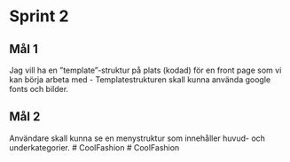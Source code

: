 # Sprint 2

## Mål 1

Jag vill ha en ”template”-struktur på plats (kodad) för en front page som vi kan börja arbeta med - Templatestrukturen skall kunna använda google fonts och bilder.


## Mål 2

Användare skall kunna se en menystruktur som innehåller huvud- och underkategorier.
#   C o o l F a s h i o n  
 #   C o o l F a s h i o n  
 